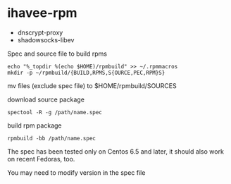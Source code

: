 ihavee-rpm
==========

- dnscrypt-proxy
- shadowsocks-libev

Spec and source file to build rpms

    echo "%_topdir %(echo $HOME)/rpmbuild" >> ~/.rpmmacros
    mkdir -p ~/rpmbuild/{BUILD,RPMS,S{OURCE,PEC,RPM}S}

mv files (exclude spec file) to $HOME/rpmbuild/SOURCES

download source package

    spectool -R -g /path/name.spec

build rpm package

    rpmbuild -bb /path/name.spec

The spec has been tested only on Centos 6.5 and later, it should also work on recent Fedoras, too.

You may need to modify version in the spec file
